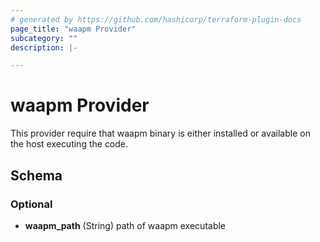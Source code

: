 ```yaml
---
# generated by https://github.com/hashicorp/terraform-plugin-docs
page_title: "waapm Provider"
subcategory: ""
description: |-

---
```


# waapm Provider

This provider require that waapm binary is either installed or available on the host executing the code.

<!-- schema generated by tfplugindocs -->
## Schema

### Optional

- **waapm_path** (String) path of waapm executable
